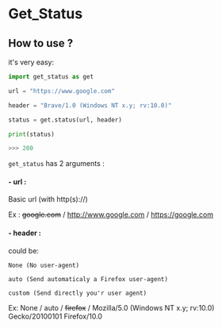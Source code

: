 # Get_Status

## How to use ?

it's very easy:

```python
import get_status as get

url = "https://www.google.com"

header = "Brave/1.0 (Windows NT x.y; rv:10.0)"

status = get.status(url, header)

print(status)

>>> 200
```

``get_status`` has 2 arguments :

#### - url :

  Basic url (with http(s)://)

  Ex : ~~google.com~~ / http://www.google.com / https://google.com

#### - header :

  could be:

    None (No user-agent)

    auto (Send automaticaly a Firefox user-agent)

    custom (Send directly you'r user agent)

  Ex: None / auto / ~~firefox~~ / Mozilla/5.0 (Windows NT x.y; rv:10.0) Gecko/20100101 Firefox/10.0
